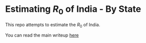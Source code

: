 # Estimating $R_0$ of India - By State

This repo attempts to estimate the $R_0$ of India.

You can read the main writeup [here]()